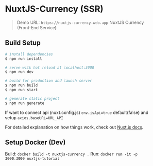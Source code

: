 # NuxtJS-Currency (SSR)
> Demo URL: `https://nuxtjs-currency.web.app`
> NuxtJS Currency (Front-End Service)

## Build Setup

``` bash
# install dependencies
$ npm run install

# serve with hot reload at localhost:3000
$ npm run dev

# build for production and launch server
$ npm run build
$ npm run start

# generate static project
$ npm run generate
```

If want to connect api (nuxt.config.js)
`env.isApi=true` default(false) and setup `axios.baseURL=URL_API`

For detailed explanation on how things work, check out [Nuxt.js docs](https://nuxtjs.org).

## Setup Docker (Dev)
Build: `docker build -t nuxtjs-currency .`
Run: `docker run -it -p 3000:3000 nuxtjs-tutorial`

